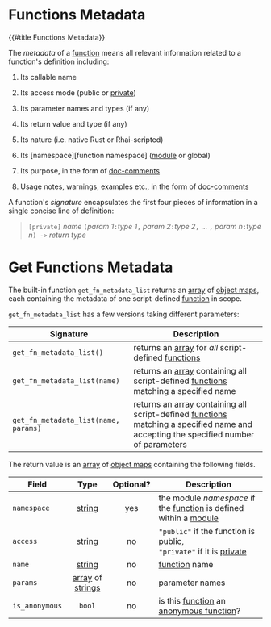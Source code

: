 Functions Metadata
==================

{{#title Functions Metadata}}

The _metadata_ of a [function](functions.md) means all relevant information related to a function's
definition including:

1. Its callable name

2. Its access mode (public or [private](modules/export.md))

3. Its parameter names and types (if any)

4. Its return value and type (if any)

5. Its nature (i.e. native Rust or Rhai-scripted)

6. Its [namespace][function namespace] ([module](modules/index.md) or global)

7. Its purpose, in the form of [doc-comments](comments.md)

8. Usage notes, warnings, examples etc., in the form of [doc-comments](comments.md)

A function's _signature_ encapsulates the first four pieces of information in a single concise line
of definition:

> `[private]` _name_ `(`_param 1_`:`_type 1_`,` _param 2_`:`_type 2_`,` ... `,` _param n_`:`_type n_`) ->` _return type_


Get Functions Metadata
======================

The built-in function `get_fn_metadata_list` returns an [array](arrays) of [object
maps](object-maps.md), each containing the metadata of one script-defined [function](functions.md)
in scope.

`get_fn_metadata_list` has a few versions taking different parameters:

| Signature                            | Description                                                                                                                                                      |
| ------------------------------------ | ---------------------------------------------------------------------------------------------------------------------------------------------------------------- |
| `get_fn_metadata_list()`             | returns an [array](arrays.md) for _all_ script-defined [functions](functions.md)                                                                                 |
| `get_fn_metadata_list(name)`         | returns an [array](arrays.md) containing all script-defined [functions](functions.md) matching a specified name                                                  |
| `get_fn_metadata_list(name, params)` | returns an [array](arrays.md) containing all script-defined [functions](functions.md) matching a specified name and accepting the specified number of parameters |

The return value is an [array](arrays.md) of [object maps](object-maps.md) containing the following fields.

| Field          |                       Type                        | Optional? | Description                                                                                           |
| -------------- | :-----------------------------------------------: | :-------: | ----------------------------------------------------------------------------------------------------- |
| `namespace`    |            [string](strings-chars.md)             |    yes    | the module _namespace_ if the [function](functions.md) is defined within a [module](modules/index.md) |
| `access`       |            [string](strings-chars.md)             |    no     | `"public"` if the function is public,<br/>`"private"` if it is [private](modules/export.md)           |
| `name`         |            [string](strings-chars.md)             |    no     | [function](functions.md) name                                                                         |
| `params`       | [array](arrays.md) of [strings](strings-chars.md) |    no     | parameter names                                                                                       |
| `is_anonymous` |                      `bool`                       |    no     | is this [function](functions.md) an [anonymous function](fn-anon.md)?                                 |

